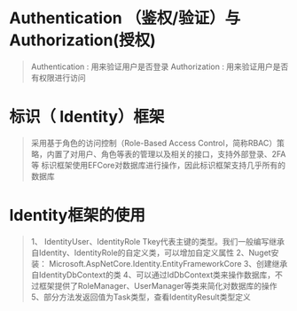 # Authentication （鉴权/验证）与Authorization(授权)
>Authentication : 用来验证用户是否登录
>Authorization : 用来验证用户是否有权限进行访问

# 标识（ Identity）框架
>采用基于角色的访问控制（Role-Based Access Control，简称RBAC）策略，内置了对用户、角色等表的管理以及相关的接口，支持外部登录、2FA等
>标识框架使用EFCore对数据库进行操作，因此标识框架支持几乎所有的数据库

# Identity框架的使用
> 1、 IdentityUser<TKey>、IdentityRole<Tkey> Tkey代表主键的类型。我们一般编写继承自Identity<TKey>、IdentityRole<TKey>的自定义类，可以增加自定义属性
> 2、Nuget安装：
> 	Microsoft.AspNetCore.Identity.EntityFrameworkCore
> 3、创建继承自IdentityDbContext的类
> 4、可以通过IdDbContext类来操作数据库，不过框架提供了RoleManager、UserManager等类来简化对数据库的操作
> 5、部分方法发返回值为Task<IdentityResult>类型，查看IdentityResult类型定义



